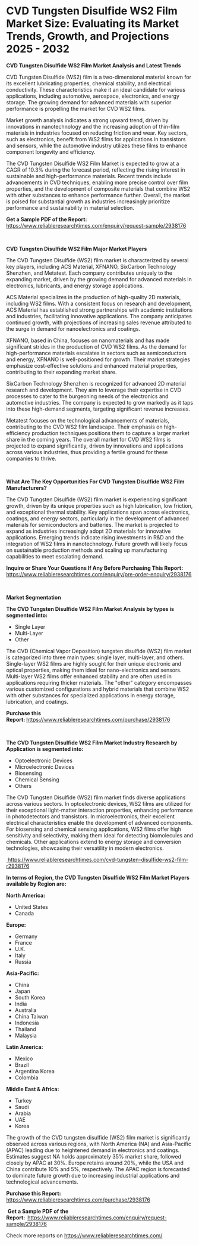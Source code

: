 <p><h1>CVD Tungsten Disulfide WS2 Film Market Size: Evaluating its Market Trends, Growth, and Projections 2025 - 2032</h1></p><p><strong>CVD Tungsten Disulfide WS2 Film Market Analysis and Latest Trends</strong></p>
<p><p>CVD Tungsten Disulfide (WS2) film is a two-dimensional material known for its excellent lubricating properties, chemical stability, and electrical conductivity. These characteristics make it an ideal candidate for various applications, including automotive, aerospace, electronics, and energy storage. The growing demand for advanced materials with superior performance is propelling the market for CVD WS2 films.</p><p>Market growth analysis indicates a strong upward trend, driven by innovations in nanotechnology and the increasing adoption of thin-film materials in industries focused on reducing friction and wear. Key sectors, such as electronics, benefit from WS2 films for applications in transistors and sensors, while the automotive industry utilizes these films to enhance component longevity and efficiency. </p><p>The CVD Tungsten Disulfide WS2 Film Market is expected to grow at a CAGR of 10.3% during the forecast period, reflecting the rising interest in sustainable and high-performance materials. Recent trends include advancements in CVD techniques, enabling more precise control over film properties, and the development of composite materials that combine WS2 with other substances to enhance performance further. Overall, the market is poised for substantial growth as industries increasingly prioritize performance and sustainability in material selection.</p></p>
<p><strong>Get a Sample PDF of the Report:&nbsp;</strong> <a href="https://www.reliableresearchtimes.com/enquiry/request-sample/2938176?utm_campaign=3014&utm_medium=2&utm_source=Github&utm_content=ia&utm_term=15032025&utm_id=cvd-tungsten-disulfide-ws2-film">https://www.reliableresearchtimes.com/enquiry/request-sample/2938176</a></p>
<p>&nbsp;</p>
<p><strong>CVD Tungsten Disulfide WS2 Film Major Market Players</strong></p>
<p><p>The CVD Tungsten Disulfide (WS2) film market is characterized by several key players, including ACS Material, XFNANO, SixCarbon Technology Shenzhen, and Metatest. Each company contributes uniquely to the expanding market, driven by the growing demand for advanced materials in electronics, lubricants, and energy storage applications.</p><p>ACS Material specializes in the production of high-quality 2D materials, including WS2 films. With a consistent focus on research and development, ACS Material has established strong partnerships with academic institutions and industries, facilitating innovative applications. The company anticipates continued growth, with projections of increasing sales revenue attributed to the surge in demand for nanoelectronics and coatings.</p><p>XFNANO, based in China, focuses on nanomaterials and has made significant strides in the production of CVD WS2 films. As the demand for high-performance materials escalates in sectors such as semiconductors and energy, XFNANO is well-positioned for growth. Their market strategies emphasize cost-effective solutions and enhanced material properties, contributing to their expanding market share.</p><p>SixCarbon Technology Shenzhen is recognized for advanced 2D material research and development. They aim to leverage their expertise in CVD processes to cater to the burgeoning needs of the electronics and automotive industries. The company is expected to grow markedly as it taps into these high-demand segments, targeting significant revenue increases.</p><p>Metatest focuses on the technological advancements of materials, contributing to the CVD WS2 film landscape. Their emphasis on high-efficiency production techniques positions them to capture a larger market share in the coming years. The overall market for CVD WS2 films is projected to expand significantly, driven by innovations and applications across various industries, thus providing a fertile ground for these companies to thrive.</p></p>
<p>&nbsp;</p>
<p><strong>What Are The Key Opportunities For CVD Tungsten Disulfide WS2 Film Manufacturers?</strong></p>
<p><p>The CVD Tungsten Disulfide (WS2) film market is experiencing significant growth, driven by its unique properties such as high lubrication, low friction, and exceptional thermal stability. Key applications span across electronics, coatings, and energy sectors, particularly in the development of advanced materials for semiconductors and batteries. The market is projected to expand as industries increasingly adopt 2D materials for innovative applications. Emerging trends indicate rising investments in R&D and the integration of WS2 films in nanotechnology. Future growth will likely focus on sustainable production methods and scaling up manufacturing capabilities to meet escalating demand.</p></p>
<p><strong>Inquire or Share Your Questions If Any Before Purchasing This Report:</strong> <a href="https://www.reliableresearchtimes.com/enquiry/pre-order-enquiry/2938176?utm_campaign=3014&utm_medium=2&utm_source=Github&utm_content=ia&utm_term=15032025&utm_id=cvd-tungsten-disulfide-ws2-film">https://www.reliableresearchtimes.com/enquiry/pre-order-enquiry/2938176</a></p>
<p>&nbsp;</p>
<p><strong>Market Segmentation</strong></p>
<p><strong>The CVD Tungsten Disulfide WS2 Film Market Analysis by types is segmented into:</strong></p>
<p><ul><li>Single Layer</li><li>Multi-Layer</li><li>Other</li></ul></p>
<p><p>The CVD (Chemical Vapor Deposition) tungsten disulfide (WS2) film market is categorized into three main types: single layer, multi-layer, and others. Single-layer WS2 films are highly sought for their unique electronic and optical properties, making them ideal for nano-electronics and sensors. Multi-layer WS2 films offer enhanced stability and are often used in applications requiring thicker materials. The "other" category encompasses various customized configurations and hybrid materials that combine WS2 with other substances for specialized applications in energy storage, lubrication, and coatings.</p></p>
<p><strong>Purchase this Report:&nbsp;</strong><a href="https://www.reliableresearchtimes.com/purchase/2938176?utm_campaign=3014&utm_medium=2&utm_source=Github&utm_content=ia&utm_term=15032025&utm_id=cvd-tungsten-disulfide-ws2-film">https://www.reliableresearchtimes.com/purchase/2938176</a></p>
<p>&nbsp;</p>
<p><strong>The CVD Tungsten Disulfide WS2 Film Market Industry Research by Application is segmented into:</strong></p>
<p><ul><li>Optoelectronic Devices</li><li>Microelectronic Devices</li><li>Biosensing</li><li>Chemical Sensing</li><li>Others</li></ul></p>
<p><p>The CVD Tungsten Disulfide (WS2) film market finds diverse applications across various sectors. In optoelectronic devices, WS2 films are utilized for their exceptional light-matter interaction properties, enhancing performance in photodetectors and transistors. In microelectronics, their excellent electrical characteristics enable the development of advanced components. For biosensing and chemical sensing applications, WS2 films offer high sensitivity and selectivity, making them ideal for detecting biomolecules and chemicals. Other applications extend to energy storage and conversion technologies, showcasing their versatility in modern electronics.</p></p>
<p><a href="https://www.reliableresearchtimes.com/cvd-tungsten-disulfide-ws2-film-r2938176?utm_campaign=3014&utm_medium=2&utm_source=Github&utm_content=ia&utm_term=15032025&utm_id=cvd-tungsten-disulfide-ws2-film">&nbsp;https://www.reliableresearchtimes.com/cvd-tungsten-disulfide-ws2-film-r2938176</a></p>
<p><strong>In terms of Region, the CVD Tungsten Disulfide WS2 Film Market Players available by Region are:</strong></p>
<p>
    <p> <strong> North America: </strong>
        <ul>
            <li>United States</li>
            <li>Canada</li>
        </ul>
        </p> 
    <p> <strong> Europe: </strong>
        <ul>
            <li>Germany</li>
            <li>France</li>
            <li>U.K.</li>
            <li>Italy</li>
            <li>Russia</li>
        </ul>
        </p> 
    <p> <strong> Asia-Pacific: </strong>
        <ul>
            <li>China</li>
            <li>Japan</li>
            <li>South Korea</li>
            <li>India</li>
            <li>Australia</li>
            <li>China Taiwan</li>
            <li>Indonesia</li>
            <li>Thailand</li>
            <li>Malaysia</li>
        </ul>
        </p> 
    <p> <strong> Latin America: </strong>
        <ul>
            <li>Mexico</li>
            <li>Brazil</li>
            <li>Argentina Korea</li>
            <li>Colombia</li>
        </ul>
        </p> 
    <p> <strong> Middle East & Africa: </strong>
        <ul>
            <li>Turkey</li>
            <li>Saudi</li>
            <li>Arabia</li>
            <li>UAE</li>
            <li>Korea</li>
        </ul>
    </p>
    </p>
<p><p>The growth of the CVD tungsten disulfide (WS2) film market is significantly observed across various regions, with North America (NA) and Asia-Pacific (APAC) leading due to heightened demand in electronics and coatings. Estimates suggest NA holds approximately 35% market share, followed closely by APAC at 30%. Europe retains around 20%, while the USA and China contribute 10% and 5%, respectively. The APAC region is forecasted to dominate future growth due to increasing industrial applications and technological advancements.</p></p>
<p><strong>Purchase this Report: </strong><a href="https://www.reliableresearchtimes.com/purchase/2938176?utm_campaign=3014&utm_medium=2&utm_source=Github&utm_content=ia&utm_term=15032025&utm_id=cvd-tungsten-disulfide-ws2-film">https://www.reliableresearchtimes.com/purchase/2938176</a></p>
<p>&nbsp;<strong>Get a Sample PDF of the Report:&nbsp;&nbsp;</strong><a href="https://www.reliableresearchtimes.com/enquiry/request-sample/2938176?utm_campaign=3014&utm_medium=2&utm_source=Github&utm_content=ia&utm_term=15032025&utm_id=cvd-tungsten-disulfide-ws2-film">https://www.reliableresearchtimes.com/enquiry/request-sample/2938176</a></p>
<p><strong></strong></p>
<p>Check more reports on <a href="https://www.reliableresearchtimes.com/?utm_campaign=3014&utm_medium=2&utm_source=Github&utm_content=ia&utm_term=15032025&utm_id=cvd-tungsten-disulfide-ws2-film">https://www.reliableresearchtimes.com/</a></p>